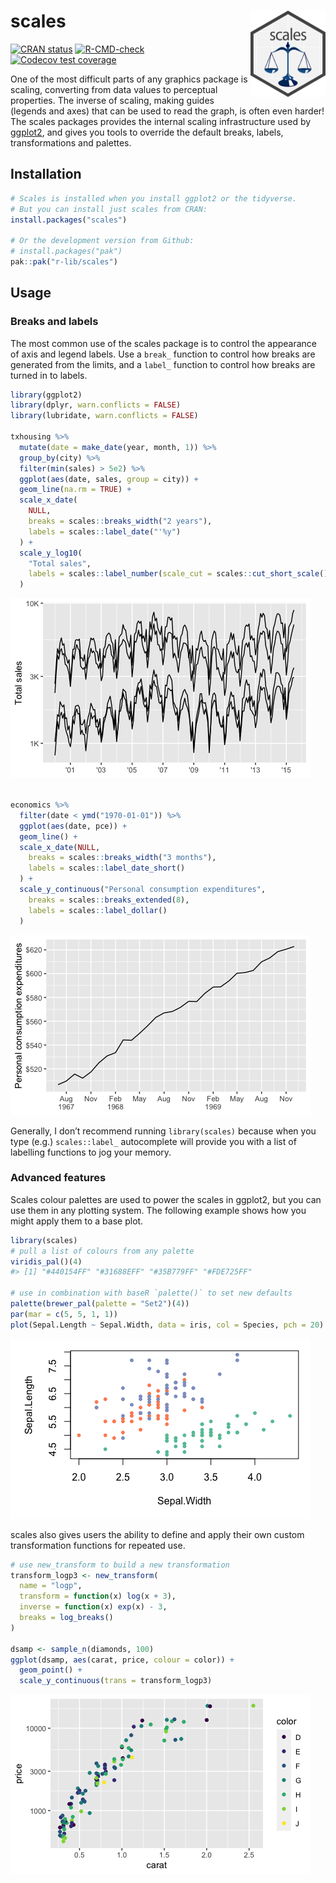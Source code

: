 
<!-- README.md is generated from README.Rmd. Please edit that file -->

# scales <a href="https://scales.r-lib.org/"><img src="man/figures/logo.png" align="right" height="138" alt="scales website" /></a>

<!-- badges: start -->

[![CRAN
status](https://www.r-pkg.org/badges/version/scales)](https://CRAN.R-project.org/package=scales)
[![R-CMD-check](https://github.com/r-lib/scales/actions/workflows/R-CMD-check.yaml/badge.svg)](https://github.com/r-lib/scales/actions/workflows/R-CMD-check.yaml)
[![Codecov test
coverage](https://codecov.io/gh/r-lib/scales/branch/main/graph/badge.svg)](https://app.codecov.io/gh/r-lib/scales?branch=main)
<!-- badges: end -->

One of the most difficult parts of any graphics package is scaling,
converting from data values to perceptual properties. The inverse of
scaling, making guides (legends and axes) that can be used to read the
graph, is often even harder! The scales packages provides the internal
scaling infrastructure used by
[ggplot2](https://ggplot2.tidyverse.org/), and gives you tools to
override the default breaks, labels, transformations and palettes.

## Installation

``` r
# Scales is installed when you install ggplot2 or the tidyverse.
# But you can install just scales from CRAN:
install.packages("scales")

# Or the development version from Github:
# install.packages("pak")
pak::pak("r-lib/scales")
```

## Usage

### Breaks and labels

The most common use of the scales package is to control the appearance
of axis and legend labels. Use a `break_` function to control how breaks
are generated from the limits, and a `label_` function to control how
breaks are turned in to labels.

``` r
library(ggplot2)
library(dplyr, warn.conflicts = FALSE)
library(lubridate, warn.conflicts = FALSE)

txhousing %>% 
  mutate(date = make_date(year, month, 1)) %>% 
  group_by(city) %>% 
  filter(min(sales) > 5e2) %>% 
  ggplot(aes(date, sales, group = city)) + 
  geom_line(na.rm = TRUE) + 
  scale_x_date(
    NULL,
    breaks = scales::breaks_width("2 years"), 
    labels = scales::label_date("'%y")
  ) + 
  scale_y_log10(
    "Total sales",
    labels = scales::label_number(scale_cut = scales::cut_short_scale())
  )
```

![](man/figures/README-labels-1.png)<!-- -->

``` r

economics %>% 
  filter(date < ymd("1970-01-01")) %>% 
  ggplot(aes(date, pce)) + 
  geom_line() + 
  scale_x_date(NULL,
    breaks = scales::breaks_width("3 months"), 
    labels = scales::label_date_short()
  ) + 
  scale_y_continuous("Personal consumption expenditures",
    breaks = scales::breaks_extended(8),
    labels = scales::label_dollar()  
  )
```

![](man/figures/README-labels-2.png)<!-- -->

Generally, I don’t recommend running `library(scales)` because when you
type (e.g.) `scales::label_` autocomplete will provide you with a list
of labelling functions to jog your memory.

### Advanced features

Scales colour palettes are used to power the scales in ggplot2, but you
can use them in any plotting system. The following example shows how you
might apply them to a base plot.

``` r
library(scales)
# pull a list of colours from any palette
viridis_pal()(4)
#> [1] "#440154FF" "#31688EFF" "#35B779FF" "#FDE725FF"

# use in combination with baseR `palette()` to set new defaults
palette(brewer_pal(palette = "Set2")(4))
par(mar = c(5, 5, 1, 1))
plot(Sepal.Length ~ Sepal.Width, data = iris, col = Species, pch = 20)
```

![](man/figures/README-palettes-1.png)<!-- -->

scales also gives users the ability to define and apply their own custom
transformation functions for repeated use.

``` r
# use new_transform to build a new transformation
transform_logp3 <- new_transform(
  name = "logp",
  transform = function(x) log(x + 3),
  inverse = function(x) exp(x) - 3,
  breaks = log_breaks()
)

dsamp <- sample_n(diamonds, 100)
ggplot(dsamp, aes(carat, price, colour = color)) +
  geom_point() + 
  scale_y_continuous(trans = transform_logp3)
```

![](man/figures/README-transforms-1.png)<!-- -->
